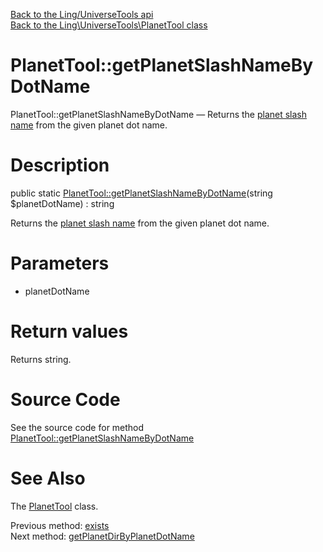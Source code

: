 [Back to the Ling/UniverseTools api](https://github.com/lingtalfi/UniverseTools/blob/master/doc/api/Ling/UniverseTools.md)<br>
[Back to the Ling\UniverseTools\PlanetTool class](https://github.com/lingtalfi/UniverseTools/blob/master/doc/api/Ling/UniverseTools/PlanetTool.md)


PlanetTool::getPlanetSlashNameByDotName
================



PlanetTool::getPlanetSlashNameByDotName — Returns the [planet slash name](https://github.com/karayabin/universe-snapshot#the-planet-slash-name) from the given planet dot name.




Description
================


public static [PlanetTool::getPlanetSlashNameByDotName](https://github.com/lingtalfi/UniverseTools/blob/master/doc/api/Ling/UniverseTools/PlanetTool/getPlanetSlashNameByDotName.md)(string $planetDotName) : string




Returns the [planet slash name](https://github.com/karayabin/universe-snapshot#the-planet-slash-name) from the given planet dot name.




Parameters
================


- planetDotName

    


Return values
================

Returns string.








Source Code
===========
See the source code for method [PlanetTool::getPlanetSlashNameByDotName](https://github.com/lingtalfi/UniverseTools/blob/master/PlanetTool.php#L101-L104)


See Also
================

The [PlanetTool](https://github.com/lingtalfi/UniverseTools/blob/master/doc/api/Ling/UniverseTools/PlanetTool.md) class.

Previous method: [exists](https://github.com/lingtalfi/UniverseTools/blob/master/doc/api/Ling/UniverseTools/PlanetTool/exists.md)<br>Next method: [getPlanetDirByPlanetDotName](https://github.com/lingtalfi/UniverseTools/blob/master/doc/api/Ling/UniverseTools/PlanetTool/getPlanetDirByPlanetDotName.md)<br>

